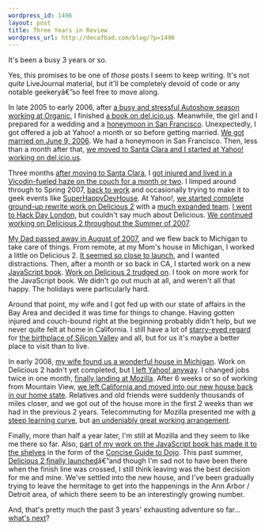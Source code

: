 ```yaml
--- 
wordpress_id: 1496
layout: post
title: Three Years in Review
wordpress_url: http://decafbad.com/blog/?p=1496
---
```

It's been a busy 3 years or so.  

Yes, this promises to be one of *those* posts I seem to keep writing.  It's not *quite* LiveJournal material, but it'll be completely devoid of code or any notable geekeryâ€”so feel free to move along.

In late 2005 to early 2006, after [a busy and stressful Autoshow season working at Organic][autoshow], I finished [a book on del.icio.us][delbook]. Meanwhile, the girl and I prepared for a wedding and a [honeymoon in San Francisco][honeymoon]. Unexpectedly, I got offered a job at Yahoo! a month or so before getting married. [We got married on June 9, 2006][wedding]. We had a honeymoon in San Francisco. Then, less than a month after that, [we moved to Santa Clara and I started at Yahoo! working on del.icio.us][gowest].

[autoshow]: http://decafbad.com/blog/2006/02/07/reading-lists-for-auto-shows
[wedding]: http://decafbad.com/blog/2006/06/09/wedding-day-is-today
[honeymoon]: http://decafbad.com/blog/2006/04/25/a-honeymoon-in-san-francisco
[delbook]: http://decafbad.com/blog/2005/12/14/hacking-delicious-is-a-real-book
[gowest]: http://decafbad.com/blog/2006/06/24/go-west-young-man

Three months [after moving to Santa Clara][santaclara], I [got injured and lived in a Vicodin-fueled haze on the couch for a month or two][crash]. I limped around through to Spring 2007, [back to work][backtowork] and occasionally trying to make it to geek events like [SuperHappyDevHouse][shdh]. At Yahoo!, [we started complete ground-up rewrite work on Delicious 2][delwinter] with a [much expanded team][delteam]. [I went to Hack Day London][hackday], but couldn't say much about Delicious. [We continued working on Delicious 2 throughout the Summer of 2007][delsummer].

[delwinter]: http://blog.delicious.com/blog/2007/02/overdue_new_yea.html
[delsummer]: http://blog.delicious.com/blog/2007/07/usability-lab.html
[delteam]: http://blog.delicious.com/blog/2007/04/we_are_hiring.html
[shdh]: http://superhappydevhouse.org/LesOrchard
[crash]: http://decafbad.com/blog/2006/09/18/just-call-me-crash
[santaclara]: http://decafbad.com/blog/2006/07/25/youngmangonewest
[backtowork]: http://decafbad.com/blog/2006/10/02/back-in-the-saddle-again
[hackday]: http://decafbad.com/blog/2007/05/16/hack-day-in-london

[My Dad passed away in August of 2007][dad], and we flew back to Michigan to take care of things. From remote, at my Mom's house in Michigan, I worked a little on Delicious 2. [It seemed so close to launch][delfall], and I wanted distractions. Then, after a month or so back in CA, I started work on a new [JavaScript book][jsbook]. [Work on Delicious 2 trudged on][delwinter]. I took on more work for the JavaScript book. We didn't go out much at all, and weren't all that happy. The holidays were particularly hard.

[jsbook]: http://www.wiley.com/WileyCDA/WileyTitle/productCd-047038459X.html
[dad]: http://decafbad.com/blog/2007/09/25/dad
[delfall]: http://blog.delicious.com/blog/2007/09/taste-test.html
[delwinter]: http://blog.delicious.com/blog/2008/01/using-delicious-on-your-iphone.html "the team has been heads down working on the next version of Delicious Weâ€™ll have an update to share with you guys next week."

Around that point, my wife and I got fed up with our state of affairs in the Bay Area and decided it was time for things to change. Having gotten injured and couch-bound right at the beginning probably didn't help, but we never quite felt at home in California. I still have a lot of [starry-eyed regard][starry] for [the birthplace of Silicon Valley][valley] and all, but for us it's maybe a better place to visit than to live.

[starry]: http://decafbad.vox.com/library/post/so-simultaneously-extraordinary-and-mundane.html
[valley]: http://bits.blogs.nytimes.com/2008/09/12/buying-tomatoes-at-the-birthplace-of-silicon-valley/?apage=2

In early 2008, [my wife found us a wonderful house in Michigan][house]. Work on Delicious 2 hadn't yet completed, but [I left Yahoo! anyway][leftyahoo]. I changed jobs twice in one month, [finally landing at Mozilla][startedmozilla]. After 6 weeks or so of working from Mountain View, [we left California and moved into our new house back in our home state][midwest]. Relatives and old friends were suddenly thousands of miles closer, and we got out of the house more in the first 2 weeks than we had in the previous 2 years. Telecommuting for Mozilla presented me with [a steep learning curve][atmozilla], but [an undeniably great working arrangement][envmozilla].

[house]: http://www.flickr.com/photos/missadroit/sets/72157605078355701/
[leftyahoo]: http://twitter.com/lmorchard/statuses/787565793
[midwest]: http://decafbad.com/blog/2008/05/14/go-midwest-young-man
[startedmozilla]: http://twitter.com/lmorchard/statuses/804009957
[atmozilla]: http://decafbad.com/blog/2008/05/22/week-3-at-mozilla
[envmozilla]: http://www.flickr.com/photos/deusx/2867692971/

Finally, more than half a year later, I'm still at Mozilla and they seem to like me there so far. Also, [part of my work on the JavaScript book has made it to the shelves][concisedojo] in the form of the [Concise Guide to Dojo][concisedojobook]. This past summer, [Delicious 2 finally launched][del2launch]â€”and though I'm sad not to have been there when the finish line was crossed, I still think leaving was the best decision for me and mine. We've settled into the new house, and I've been gradually trying to leave the hermitage to get into the happenings in the Ann Arbor / Detroit area, of which there seem to be an interestingly growing number.

[del2launch]: http://decafbad.com/blog/2008/08/04/delicious-20-is-more-than-a-pretty-new-face
[concisedojo]: http://decafbad.com/blog/2008/12/19/the-concise-guide-to-dojo-is-a-real-book
[concisedojobook]: http://www.amazon.com/gp/product/0470452021?ie=UTF8&tag=0xdecafbad01-20&linkCode=as2&camp=1789&c%0D%0Areative=9325&creativeASIN=0470452021 "BUY MY BOOK!"

And, that's pretty much the past 3 years' exhausting adventure so far... [what's next][resolutions]?

[resolutions]: http://decafbad.com/blog/2009/01/05/resolutions
